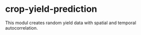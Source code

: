 # crop-yield-prediction
This modul creates random yield data with spatial and temporal autocorrelation.
